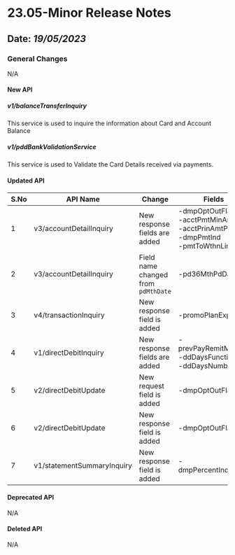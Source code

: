 # 23.05-Minor Release Notes

## Date: *19/05/2023*

### General Changes

N/A

#### New API

##### *v1/balanceTransferInquiry*

This service is used to inquire the information about Card and Account Balance

##### *v1/pddBankValidationService*

This service is used to Validate the Card Details received via payments.

#### Updated API

| S.No | API Name                   | Change                              | Fields                                                                                            |
|------|----------------------------|-------------------------------------|---------------------------------------------------------------------------------------------------|
| 1    | v3/accountDetailInquiry    | New response fields are added       | -dmpOptOutFlag <br/> -acctPmtMinAmt <br/> -acctPrinAmtPct <br/> -dmpPmtInd <br/> -pmtToWthnLimit  |
| 2    | v3/accountDetailInquiry    | Field name changed from `pdMthDate` | -pd36MthPdDate                                                                                    |
| 3    | v4/transactionInquiry      | New response field is added         | -promoPlanExpDt                                                                                   |
| 4    | v1/directDebitInquiry      | New response fields are added       | -prevPayRemitMethod <br/> -ddDaysFunction <br/> -ddDaysNumber                                     |
| 5    | v2/directDebitUpdate       | New request field is added          | -dmpOptOutFlag                                                                                    |
| 6    | v2/directDebitUpdate       | New response field is added         | -dmpOptOutFlag                                                                                    |
| 7    | v1/statementSummaryInquiry | New response field is added         | -dmpPercentIndicator                                                                              |

#### Deprecated API

N/A

#### Deleted API

N/A
